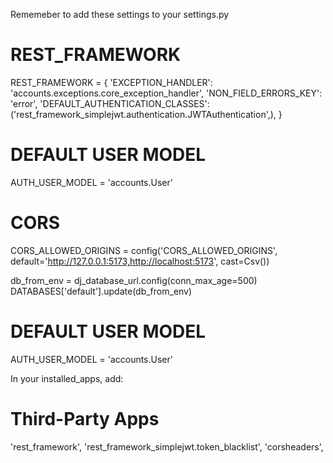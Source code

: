 Rememeber to add these settings to your settings.py

# REST_FRAMEWORK
REST_FRAMEWORK = {
    'EXCEPTION_HANDLER': 'accounts.exceptions.core_exception_handler',
    'NON_FIELD_ERRORS_KEY': 'error',
    'DEFAULT_AUTHENTICATION_CLASSES': ('rest_framework_simplejwt.authentication.JWTAuthentication',),
}


# DEFAULT USER MODEL
AUTH_USER_MODEL = 'accounts.User'

# CORS
CORS_ALLOWED_ORIGINS = config('CORS_ALLOWED_ORIGINS', default='http://127.0.0.1:5173,http://localhost:5173', cast=Csv())


db_from_env = dj_database_url.config(conn_max_age=500)
DATABASES['default'].update(db_from_env)

# DEFAULT USER MODEL
AUTH_USER_MODEL = 'accounts.User'



In your installed_apps, add:

# Third-Party Apps
'rest_framework',
'rest_framework_simplejwt.token_blacklist',
'corsheaders',